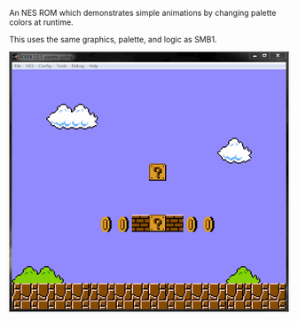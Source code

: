 An NES ROM which demonstrates simple animations by changing palette colors at runtime.

This uses the same graphics, palette, and logic as SMB1.

![Screenshot](screenshot.gif?raw=true "Screenshot")
